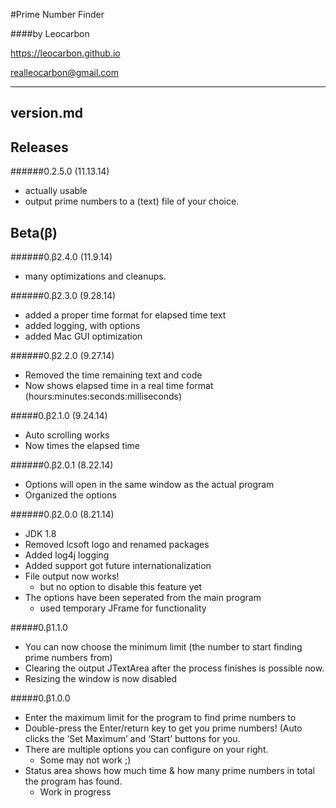 #Prime Number Finder

####by Leocarbon


<https://leocarbon.github.io>

<realleocarbon@gmail.com>
  
---
version.md
---

Releases
--------------
######0.2.5.0 (11.13.14)
* actually usable
* output prime numbers to a (text) file of your choice.
	
Beta(β)
--------------
######0.β2.4.0 (11.9.14)
* many optimizations and cleanups.
	
######0.β2.3.0 (9.28.14)
* added a proper time format for elapsed time text
* added logging, with options
* added Mac GUI optimization

######0.β2.2.0 (9.27.14)
* Removed the time remaining text and code
* Now shows elapsed time in a real time format (hours:minutes:seconds:milliseconds)
	
#####0.β2.1.0 (9.24.14)
* Auto scrolling works
* Now times the elapsed time
	
######0.β2.0.1 (8.22.14)
* Options will open in the same window as the actual program
* Organized the options
	
######0.β2.0.0 (8.21.14)
* JDK 1.8
* Removed lcsoft logo and renamed packages
* Added log4j logging
* Added support got future internationalization
* File output now works!
	* but no option to disable this feature yet
* The options have been seperated from the main program
	* used temporary JFrame for functionality

#####0.β1.1.0
* You can now choose the minimum limit (the number to start finding prime numbers from)
* Clearing the output JTextArea after the process finishes is possible now.
* Resizing the window is now disabled

#####0.β1.0.0
* Enter the maximum limit for the program to find prime numbers to
* Double-press the Enter/return key to get you prime numbers! (Auto clicks the ‘Set Maximum’ and ‘Start’ buttons for you.
* There are multiple options you can configure on your right.
	* Some may not work ;)
* Status area shows how much time & how many prime numbers in total the program has found.
	* Work in progress